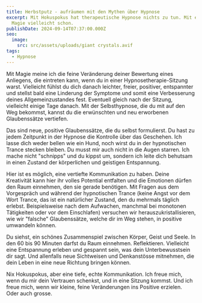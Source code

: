 ```yaml
---
title: Herbstputz - aufräumen mit den Mythen über Hypnose
excerpt: Mit Hokuspokus hat therapeutische Hypnose nichts zu tun. Mit ein wenig
  Magie vielleicht schon.
publishDate: 2024-09-14T07:37:00.000Z
seo:
  image:
    src: src/assets/uploads/giant crystals.avif
tags:
  - Hypnose
---
```


Mit Magie meine ich die feine Veränderung deiner Bewertung eines Anliegens, die eintreten kann, wenn du in einer Hypnosetherapie-Sitzung warst. Vielleicht fühlst du dich danach leichter, freier, positiver, entspannter und stellst bald eine Linderung der Symptome und somit eine Verbesserung deines Allgemeinzustandes fest. Eventuell gleich nach der Sitzung, vielleicht einige Tage danach. Mit der Selbsthypnose, die du mit auf den Weg bekommst, kannst du die erwünschten und neu erworbenen Glaubenssätze vertiefen.

Das sind neue, positive Glaubenssätze, die du selbst formulierst. Du hast zu jedem Zeitpunkt in der Hypnose die Kontrolle über das Geschehen. Ich lasse dich weder bellen wie ein Hund, noch wirst du in der hypnotischen Trance stecken bleiben. Du musst mir auch nicht in die Augen starren. Ich mache nicht "schnipps" und du kippst um, sondern ich leite dich behutsam in einen Zustand der körperlichen und geistigen Entspannung.

Hier ist es möglich, eine vertiefte Kommunikation zu haben. Deine Kreativität kann hier ihr volles Potential entfalten und die Emotionen dürfen den Raum einnehmen, den sie gerade benötigen. Mit Fragen aus dem Vorgespräch und während der hypnotischen Trance (keine Angst vor dem Wort Trance, das ist ein natürlicher Zustand, den du mehrmals täglich erlebst. Beispielsweise nach dem Aufwachen, manchmal bei monotonen Tätigkeiten oder vor dem Einschlafen) versuchen wir herauszukristallisieren, wie wir "falsche" Glaubenssätze, welche dir im Weg stehen, in positive umwandeln können.

Du siehst, ein schönes Zusammenspiel zwischen Körper, Geist und Seele. In den 60 bis 90 Minuten darfst du Raum einnehmen. Reflektieren. Vielleicht eine Entspannung erleben und gespannt sein, was dein Unterbewusstsein dir sagt. Und allenfalls neue Sichtweisen und Denkanstösse mitnehmen, die dein Leben in eine neue Richtung bringen können.

Nix Hokuspokus, aber eine tiefe, echte Kommunikation. Ich freue mich, wenn du mir dein Vertrauen schenkst, und in eine Sitzung kommst. Und ich freue mich, wenn wir kleine, feine Veränderungen ins Positive erzielen. Oder auch grosse.
